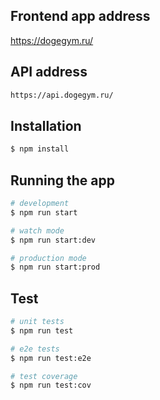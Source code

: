 ## Frontend app address
https://dogegym.ru/


## API address
```bash
https://api.dogegym.ru/
```
## Installation
```bash
$ npm install
```
## Running the app
```bash
# development
$ npm run start

# watch mode
$ npm run start:dev

# production mode
$ npm run start:prod
```
## Test
```bash
# unit tests
$ npm run test

# e2e tests
$ npm run test:e2e

# test coverage
$ npm run test:cov
```
